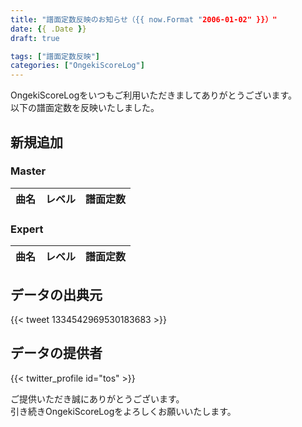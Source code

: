 ```yaml
---
title: "譜面定数反映のお知らせ（{{ now.Format "2006-01-02" }}）"
date: {{ .Date }}
draft: true

tags: ["譜面定数反映"]
categories: ["OngekiScoreLog"]
---
```


OngekiScoreLogをいつもご利用いただきましてありがとうございます。  
以下の譜面定数を反映いたしました。

<!--more-->

## 新規追加

### Master

| 曲名 | レベル | 譜面定数 |
|:-:|:-:|:-:|

### Expert

| 曲名 | レベル | 譜面定数 |
|:-:|:-:|:-:|

## データの出典元

{{< tweet 1334542969530183683 >}}

## データの提供者

{{< twitter_profile id="tos" >}}

ご提供いただき誠にありがとうございます。  
引き続きOngekiScoreLogをよろしくお願いいたします。

<!--

Tweet

ご提供いただきましたデータより譜面定数を反映いたしました。詳しくは以下の記事をご確認ください。
url

提供者（順不同,敬称略）:


ご提供誠にありがとうございます。
-->
